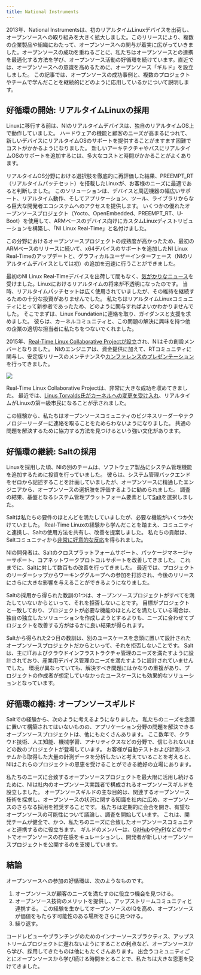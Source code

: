```yaml
---
title: National Instruments
---
```


2013年、National Instrumentsは、初のリアルタイムLinuxデバイスを出荷し、オープンソースへの取り組みを大きく拡大しました。このリリースにより、複数の企業製品や組織にわたって、オープンソースへの関与が着実に広がっていきました。オープンソースの成功を重ねるごとに、私たちはオープンソースとの連携を最適化する方法を学び、オープンソース活動の好循環を続けています。直近では、オープンソースへの意識を高めるために、オープンソース「ギルド」を設立しました。 この記事では、オープンソースの成功事例と、複数のプロジェクトやチームで学んだことを継続的にどのように応用しているかについて説明します。

## 好循環の開始: リアルタイムLinuxの採用

Linuxに移行する前は、NIのリアルタイムデバイスは、独自のリアルタイムOS上で動作していました。 ハードウェアの機能と顧客のニーズが高まるにつれて、新しいデバイスにリアルタイムOSのサポートを提供することがますます困難でコストがかかるようになりました。 新しいアーキテクチャやバスにリアルタイムOSのサポートを追加するには、多大なコストと時間がかかることがよくあります。

リアルタイムOS分野における選択肢を徹底的に再評価した結果、PREEMPT\_RT（リアルタイムパッチセット）を搭載したLinuxが、お客様のニーズに最適であると判断しました。 このソリューションは、デバイスと周辺機器の幅広いサポート、リアルタイム動作、そしてアプリケーション、ツール、ライブラリからなる巨大な開発者エコシステムへのアクセスを提供します。 いくつかの優れたオープンソースプロジェクト（Yocto、OpenEmbedded、PREEMPT\_RT、U-Boot）を使用して、ARMベースのデバイス向けにカスタムLinuxディストリビューションを構築し、「NI Linux Real-Time」と名付けました。

この分野におけるオープンソースプロジェクトの成熟度が高かったため、最初のARMベースのリリースに続いて、x64デバイスのサポートを追加したNI Linux Real-Timeのアップデートと、グラフィカルユーザーインターフェース（NIのリアルタイムデバイスとしては初）の追加を迅速に行うことができました。

最初のNI Linux Real-Timeデバイスを出荷して間もなく、[気がかりなニュース](https://lwn.net/Articles/572740/)を受けました。Linuxにおけるリアルタイムの将来が不透明になったのです。 当時、リアルタイムパッチセットは広く使用されていましたが、その維持を継続するための十分な投資がありませんでした。 私たちはリアルタイムLinuxコミュニティにとって新参者であったため、どのように関与すればよいかわかりませんでした。 そこでまずは、Linux Foundationに連絡を取り、ガイダンスと支援を求めました。 彼らは、カーネルコミュニティと、この問題の解決に興味を持つ他の企業の適切な担当者に私たちをつないでくれました。

2015年、[Real-Time Linux Collaborative Projectが設立](https://www.linux.com/news/new-collaborative-group-speed-real-time-linux)され、NIはその創設メンバーとなりました。 NIのエンジニアは、資金提供に加えて、RTコミュニティに関与し、安定版リリースのメンテナンスや[カンファレンスのプレゼンテーション](https://www.linux.com/BLOG/ELC/2018/4/DEVELOPERS-PREPARE-YOUR-DRIVERS-REAL-TIME-LINUX)を行ってきました。

![](/img/guides/casestudies/rtlogo.png)


Real-Time Linux Collaborative Projectは、非常に大きな成功を収めてきました。 最近では、[Linus Torvalds氏がカーネルへの変更を受け入れ](https://wiki.linuxfoundation.org/realtime/rtl/blog#the_jury_has_spoken/)、リアルタイムがLinuxの第一級市民になることが示されました。

この経験から、私たちはオープンソースコミュニティのビジネスリーダーやテクノロジーリーダーに連絡を取ることをためらわないようになりました。 共通の問題を解決するために協力する方法を見つけるという強い文化があります。

## 好循環の継続: Saltの採用

Linuxを採用した頃、NIの別のチームは、ソフトウェア製品にシステム管理機能を追加するために投資を行っていました。 彼らは、システム管理バックエンドをゼロから記述することを計画していましたが、オープンソースに精通したエンジニアから、オープンソースの選択肢を評価するように勧められました。 調査の結果、基盤となるシステム管理プラットフォーム要素として[Salt](https://www.saltstack.com)を選択しました。

Saltは私たちの要件のほとんどを満たしていましたが、必要な機能がいくつか欠けていました。 Real-Time Linuxの経験から学んだことを踏まえ、コミュニティと連携し、Saltの使用方法を共有し、改善を提案しました。 私たちの貢献は、Saltコミュニティから[非常に好意的な反応](https://github.com/saltstack/salt/pull/21825)を得られました。

NIの開発者は、Saltのクロスプラットフォームサポート、パッケージマネージャーサポート、コアネットワークプロトコルサポートを改善してきました。 これまでに、Saltに対して数百もの改善を行ってきました。 最近では、プロジェクトのリーダーシップからワーキンググループへの参加を打診され、今後のリリースにさらに大きな影響を与えることができるようになりました。

Saltの採用から得られた教訓の1つは、オープンソースプロジェクトがすべてを満たしていないからといって、それを拒否しないことです。 目標がプロジェクトと一致しており、プロジェクトが必要な機能のほとんどを満たしている場合は、独自の独立したソリューションを作成しようとするよりも、ニーズに合わせてプロジェクトを改善する方がはるかに良い結果が得られます。

Saltから得られた2つ目の教訓は、別のユースケースを念頭に置いて設計されたオープンソースプロジェクトだからといって、それを拒否しないことです。 Saltは、主にITおよびクラウドインフラストラクチャ管理のニーズを満たすように設計されており、産業用デバイス管理のニーズを満たすように設計されていませんでした。 環境が異なっていても、解決すべき問題にはかなりの重複があり、プロジェクトの作成者が想定していなかったユースケースにも効果的なソリューションとなっています。

## 好循環の維持: オープンソースギルド

Saltでの経験から、次のように考えるようになりました。 私たちのニーズを念頭に置いて構築されてはいないものの、アプリケーション分野の問題を解決できるオープンソースプロジェクトは、他にもたくさんあります。 ここ数年で、クラウド技術、人工知能、機械学習、アナリティクスなどの分野で、信じられないほどの数のプロジェクトが登場しています。 お客様が自動テストおよび計測システムから取得した大量の計測データを分析したいと考えていることを考えると、NIはこれらのプロジェクトの恩恵を受けることができる絶好の立場にあります。

私たちのニーズに合致するオープンソースプロジェクトを最大限に活用し続けるために、NIは社内のオープンソース実践者で構成されるオープンソースギルドを設立しました。 オープンソースギルドの主な目的は、関連するオープンソース技術を探求し、オープンソースの状況に関する知識を社内に広め、オープンソースのさらなる採用を推奨することです。 私たちは定期的に会合を開き、有望なオープンソースの可能性について議論し、調査を開始しています。 これは、開発チームが健全で、かつ、私たちのニーズに合致したオープンソースコミュニティと連携するのに役立ちます。 ギルドのメンバーは、[GitHub](https://github.com/ni)や[PyPI](https://pypi.org/user/opensource_ni/)などのサイトでオープンソースの存在感をキュレーションし、開発者が新しいオープンソースプロジェクトを公開するのを支援しています。

## 結論

オープンソースへの参加の好循環は、次のようなものです。

1. オープンソースが顧客のニーズを満たすのに役立つ機会を見つける。
2. オープンソース技術のメリットを提供し、アップストリームコミュニティと連携する。 この経験を生かしてオープンソースのIQを高め、オープンソースが価値をもたらす可能性のある場所をさらに見つける。
3. 繰り返す。

コードレビューやブランチングのためのインナーソースプラクティス、アップストリームプロジェクトに遅れないようにすることの利点など、オープンソースから学び、採用してきたものは他にもたくさんあります。 出会うコミュニティごとにオープンソースから学び続ける時間をとることで、私たちは大きな恩恵を受けてきました。

